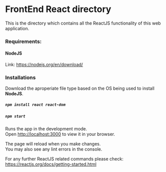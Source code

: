 # FrontEnd React directory

This is the directory which contains all the ReactJS functionality of this web application. 

### Requirements:

#### NodeJS
Link: https://nodejs.org/en/download/

### Installations
Download the aproperiate file type based on the OS being used to install **NodeJS**.

##### `npm install react react-dom `

##### `npm start`

Runs the app in the development mode.\
Open [http://localhost:3000](http://localhost:3000) to view it in your browser.

The page will reload when you make changes.\
You may also see any lint errors in the console.

For any further ReactJS related commands please check: https://reactjs.org/docs/getting-started.html

